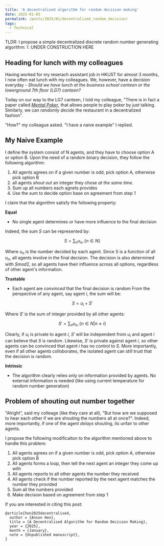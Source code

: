 ```yaml
---
title: 'A decentralised algorithm for random decision making'
date: 2025-01-03
permalink: /posts/2025/01/decentralized_random_decision/
tags:
  - Technical
---
```

TLDR: I propose a simple decentralized discrete random number generating algorithm:
1. 
UNDER CONSTRUCTION HERE


Heading for lunch with my colleagues
------
Having worked for my reserach assistant job in HKUST for almost 3 months, I now often eat lunch with my colleagues. We, however, have a decision everyday - *Should we have lunch at the business school canteen or the lowerground 7th floor (LG7) canteen?*

Today on our way to the LG7 canteen, I told my colleague, "There is in fact a paper called *[Mental Poker](https://HonAnson.github.io/files/mental_poker.pdf)*, that allows people to play poker by just talking. Similarly, we can *randomly decide* the restaurant in a decentralized fashion".

"How?" my colleague asked. "I have a naive example" I replied.


My Naive Example
------
I define the system consist of N agents, and they have to choose option A or option B. Upon the need of a random binary decision, they follow the following algorithm:
1. All agents agrees on if a given number is odd, pick option A, otherwise pick option B
2. all agents *shout out* an integer they chose *at the same time*.
3. Sum up all numbers each agnets provides
4. Use the sum to decide option base on agreement from step 1

I claim that the algorithm satisfy the following property:

**Equal**
- No single agent determines or have more influence to the final decision

Indeed, the sum $S$ can be represented by: 

$$
S = \sum_n u_n , \{ n \in N\}
$$

Where $u_n$ is the number decided by each agent. Since S is a function of all $u_n$, all agents involve in the final decision. The decision is also determined with $S mod 2$, so all agents have their influence across all options, regardless of other agent's information.


**Trustable**
- Each agent are *convinced* that the final decision is random
From the perspective of any agent, say agent $i$, the sum will be:

$$
S = u_i + S'
$$

Where $S'$ is the sum of integer provided by all other agents:

$$
S' = \sum_n u_n , \{ n \in N | n \neq i\}
$$


Clearly, if $u_i$ is private to agent $i$, $S'$ will be independent from $u_i$ and agent $i$ can believe that $S$ is random. Likewise, $S'$ is private against agent $i$, so other agents can be convinced that agent $i$ has no control to $S$. More importantly, even if all other agents colloborates, the isolated agent can still trust that the decision is random.

**Intrinsic**
- The algorithm clearly relies only on information provided by agents. No external information is needed (like using current temperature for random number generation)

Problem of shouting out number together
----------------
"Alright", said my colleage (like they care at all), "But how are we supposed to hear each other if we are shouting the numbers all at once?". Indeed, more importantly, if one of the agent *delays* shouting, its unfair to other agents. 

I propose the following modificaiton to the algorithm mentioned above to handle this problem:

1. All agents agrees on if a given number is odd, pick option A, otherwise pick option B
2. All agents forms a loop, then tell the next agent an integer they come up with
3. All agents reports to all other agents the number they received
4. All agents check if the number reported by the next agent matches the number they provided
5. Sum all the numbers provided
6. Make decision based on agreement from step 1





If you are interested in citing this post:
```
@article{hon2025decentralised,
  author = {Anson Hon},
  title = {A Decentralised Algorithm for Random Decision Making},
  year = {2025},
  month = {January},
  note = {Unpublished manuscript},
}
```















